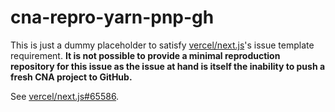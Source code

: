 # cna-repro-yarn-pnp-gh

This is just a dummy placeholder to satisfy [vercel/next.js](https://github.com/vercel/next.js)'s issue template requirement. **It is not possible to provide a minimal reproduction repository for this issue as the issue at hand is itself the inability to push a fresh CNA project to GitHub.**

See [vercel/next.js#65586](https://github.com/vercel/next.js/issues/65586).
